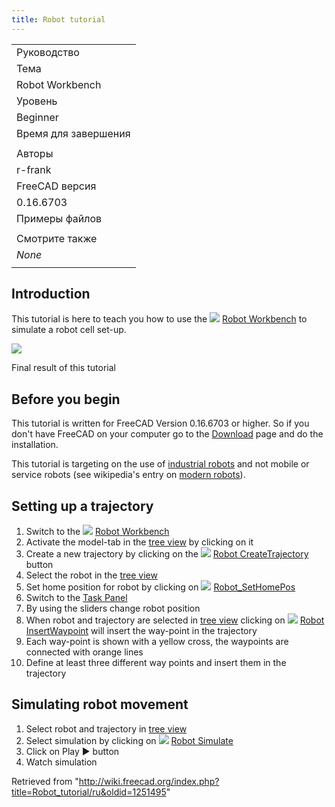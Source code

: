 ```yaml
---
title: Robot tutorial
---
```

|  |
| --- |
| Руководство |
| Тема |
| Robot Workbench |
| Уровень |
| Beginner |
| Время для завершения |
|  |
| Авторы |
| r-frank |
| FreeCAD версия |
| 0.16.6703 |
| Примеры файлов |
|  |
| Смотрите также |
| *None* |
|  |

## Introduction

This tutorial is here to teach you how to use the ![](/images/Workbench_Robot.svg) [Robot Workbench](/Robot_Workbench "Robot Workbench") to simulate a robot cell set-up.

![](/images/Robot_Tutorial_RobotSimulation.gif)

Final result of this tutorial

## Before you begin

This tutorial is written for FreeCAD Version 0.16.6703 or higher. So if you don't have FreeCAD on your
computer go to the [Download](/Download "Download") page and do the installation.

This tutorial is targeting on the use of [industrial robots](http://en.wikipedia.org/wiki/Industrial_robot)
and not mobile or service robots (see wikipedia's entry on [modern robots](http://en.wikipedia.org/wiki/Robot#Modern_robots)).

## Setting up a trajectory

1. Switch to the ![](/images/Workbench_Robot.svg) [Robot Workbench](/Robot_Workbench "Robot Workbench")
2. Activate the model-tab in the [tree view](/Tree_view "Tree view") by clicking on it
3. Create a new trajectory by clicking on the ![](/images/Robot_CreateTrajectory.svg) [Robot CreateTrajectory](/Robot_CreateTrajectory "Robot CreateTrajectory") button
4. Select the robot in the [tree view](/Tree_view "Tree view")
5. Set home position for robot by clicking on ![](/images/Robot_SetHomePos.svg) [Robot\_SetHomePos](/Robot_SetHomePos "Robot SetHomePos")
6. Switch to the [Task Panel](/Task_Panel "Task Panel")
7. By using the sliders change robot position
8. When robot and trajectory are selected in [tree view](/Tree_view "Tree view") clicking on ![](/images/Robot_InsertWaypoint.svg) [Robot InsertWaypoint](/Robot_InsertWaypoint "Robot InsertWaypoint") will insert the way-point in the trajectory
9. Each way-point is shown with a yellow cross, the waypoints are connected with orange lines
10. Define at least three different way points and insert them in the trajectory

## Simulating robot movement

1. Select robot and trajectory in [tree view](/Tree_view "Tree view")
2. Select simulation by clicking on ![](/images/Robot_Simulate.svg) [Robot Simulate](/Robot_Simulate "Robot Simulate")
3. Click on Play  ▶ button
4. Watch simulation

Retrieved from "<http://wiki.freecad.org/index.php?title=Robot_tutorial/ru&oldid=1251495>"
